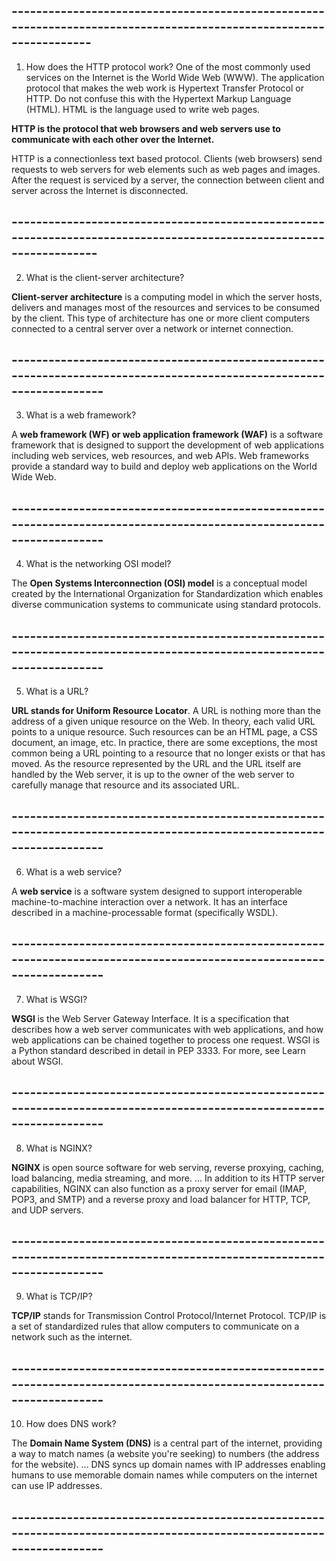 ## -------------------------------------------------------------------------------------------------------------------

1. How does the HTTP protocol work?
One of the most commonly used services on the Internet is the World Wide Web (WWW). The application protocol that makes the web work is Hypertext Transfer Protocol or HTTP. Do not confuse this with the Hypertext Markup Language (HTML). HTML is the language used to write web pages. 

<b>HTTP is the protocol that web browsers and web servers use to communicate with each other over the Internet.</b>

HTTP is a connectionless text based protocol. Clients (web browsers) send requests to web servers for web elements such as web pages and images. After the request is serviced by a server, the connection between client and server across the Internet is disconnected.


## --------------------------------------------------------------------------------------------------------------------

2. What is the client-server architecture?

<b>Client-server architecture</b> is a computing model in which the server hosts, delivers and manages most of the resources and services to be consumed by the client. This type of architecture has one or more client computers connected to a central server over a network or internet connection.

## ---------------------------------------------------------------------------------------------------------------------

3. What is a web framework?

A <b>web framework (WF) or web application framework (WAF)</b> is a software framework that is designed to support the development of web applications including web services, web resources, and web APIs. Web frameworks provide a standard way to build and deploy web applications on the World Wide Web.

## ---------------------------------------------------------------------------------------------------------------------

4. What is the networking OSI model?

The <b>Open Systems Interconnection (OSI) model</b> is a conceptual model created by the International Organization for Standardization which enables diverse communication systems to communicate using standard protocols.

## ---------------------------------------------------------------------------------------------------------------------

5. What is a URL?

<b>URL stands for Uniform Resource Locator</b>. A URL is nothing more than the address of a given unique resource on the Web. In theory, each valid URL points to a unique resource. Such resources can be an HTML page, a CSS document, an image, etc. In practice, there are some exceptions, the most common being a URL pointing to a resource that no longer exists or that has moved. As the resource represented by the URL and the URL itself are handled by the Web server, it is up to the owner of the web server to carefully manage that resource and its associated URL.

## ---------------------------------------------------------------------------------------------------------------------

6. What is a web service?

A <b> web service</b> is a software system designed to support interoperable machine-to-machine interaction over a network. It has an interface described in a machine-processable format (specifically WSDL).

## ---------------------------------------------------------------------------------------------------------------------

7. What is WSGI?

<b>WSGI </b> is the Web Server Gateway Interface. It is a specification that describes how a web server communicates with web applications, and how web applications can be chained together to process one request. WSGI is a Python standard described in detail in PEP 3333. For more, see Learn about WSGI.

## ---------------------------------------------------------------------------------------------------------------------

8. What is NGINX?

<b>NGINX</b> is open source software for web serving, reverse proxying, caching, load balancing, media streaming, and more. ... In addition to its HTTP server capabilities, NGINX can also function as a proxy server for email (IMAP, POP3, and SMTP) and a reverse proxy and load balancer for HTTP, TCP, and UDP servers.

## ---------------------------------------------------------------------------------------------------------------------

9. What is TCP/IP?

<b>TCP/IP</b> stands for Transmission Control Protocol/Internet Protocol. TCP/IP is a set of standardized rules that allow computers to communicate on a network such as the internet.

## ---------------------------------------------------------------------------------------------------------------------

10. How does DNS work?

The <b>Domain Name System (DNS)</b> is a central part of the internet, providing a way to match names (a website you're seeking) to numbers (the address for the website). ... DNS syncs up domain names with IP addresses enabling humans to use memorable domain names while computers on the internet can use IP addresses.

## ---------------------------------------------------------------------------------------------------------------------

